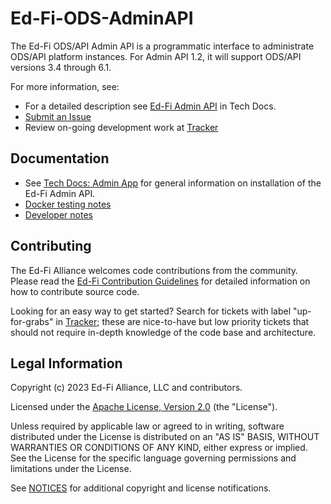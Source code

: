 # Ed-Fi-ODS-AdminAPI

The Ed-Fi ODS/API Admin API is a programmatic interface to administrate ODS/API
platform instances.  For Admin API 1.2, it will support ODS/API versions 3.4
through 6.1.

For more information, see:

* For a detailed description see [Ed-Fi Admin
  API](https://techdocs.ed-fi.org/display/ADMINAPI) in Tech Docs.
* [Submit an
  Issue](https://support.ed-fi.org)
* Review on-going development work at
  [Tracker](https://tracker.ed-fi.org/projects/ADMINAPI/issues)

## Documentation

* See [Tech Docs: Admin App](https://techdocs.ed-fi.org/display/ADMINAPI) for
  general information on installation of the Ed-Fi Admin API.
* [Docker testing notes](docs/docker.md)
* [Developer notes](docs/developer.md)

## Contributing

The Ed-Fi Alliance welcomes code contributions from the community. Please read
the [Ed-Fi Contribution
Guidelines](https://techdocs.ed-fi.org/display/ETKB/Code+Contribution+Guidelines)
for detailed information on how to contribute source code.

Looking for an easy way to get started? Search for tickets with label
"up-for-grabs" in [Tracker](https://tracker.ed-fi.org/issues/?filter=14106);
these are nice-to-have but low priority tickets that should not require in-depth
knowledge of the code base and architecture.

## Legal Information

Copyright (c) 2023 Ed-Fi Alliance, LLC and contributors.

Licensed under the [Apache License, Version 2.0](LICENSE) (the "License").

Unless required by applicable law or agreed to in writing, software
distributed under the License is distributed on an "AS IS" BASIS,
WITHOUT WARRANTIES OR CONDITIONS OF ANY KIND, either express or implied.
See the License for the specific language governing permissions and
limitations under the License.

See [NOTICES](NOTICES.md) for additional copyright and license notifications.
